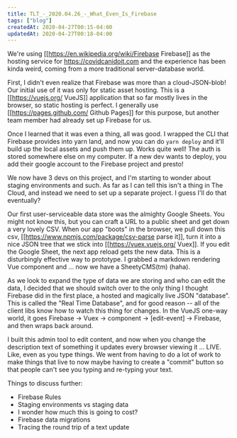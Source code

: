```yaml
---
title: TLT_-_2020.04.26_-_What_Even_Is_Firebase
tags: ["blog"]
createdAt: 2020-04-27T00:15-04:00
updatedAt: 2020-04-27T00:18-04:00
---
```


We're using [[https://en.wikipedia.org/wiki/Firebase Firebase]] as the hosting service for https://covidcanidoit.com and the experience has been kinda weird, coming from a more traditional server-database world.

First, I didn't even realize that Firebase was more than a cloud-JSON-blob! Our initial use of it was only for static asset hosting. This is a [[https://vuejs.org/ VueJS]] application that so far mostly lives in the browser, so static hosting is perfect. I generally use [[https://pages.github.com/ Github Pages]] for this purpose, but another team member had already set up Firebase for us.

Once I learned that it was even a thing, all was good. I wrapped the CLI that Firebase provides into yarn land, and now you can do `yarn deploy` and it'll build up the local assets and push them up. Works quite well! The auth is stored somewhere else on my computer. If a new dev wants to deploy, you add their google account to the Firebase project and presto!

We now have 3 devs on this project, and I'm starting to wonder about staging environments and such. As far as I can tell this isn't a thing in The Cloud, and instead we need to set up a separate project. I guess I'll do that eventually?

Our first user-serviceable data store was the almighty Google Sheets. You might not know this, but you can craft a URL to a public sheet and get down a very lovely CSV. When our app "boots" in the browser, we pull down this csv, [[https://www.npmjs.com/package/csv-parse parse it]], turn it into a nice JSON tree that we stick into [[https://vuex.vuejs.org/ Vuex]]. If you edit the Google Sheet, the next app reload gets the new data. This is a disturbingly effective way to prototype. I grabbed a markdown rendering Vue component and ... now we have a SheetyCMS(tm) (haha).

As we look to expand the type of data we are storing and who can edit the data, I decided that we should switch over to the only thing I thought Firebase did in the first place, a hosted and magically live JSON "database". This is called the "Real Time Database", and for good reason -- all of the client libs know how to watch this thing for changes. In the VueJS one-way world, it goes Firebase -> Vuex -> component -> [edit-event] -> Firebase, and then wraps back around.

I built this admin tool to edit content, and now when you change the description text of something it updates every browser viewing it ... LIVE. Like, even as you type things. We went from having to do a lot of work to make things that live to now maybe having to create a "commit" button so that people can't see you typing and re-typing your text.

Things to discuss further:
* Firebase Rules
* Staging environments vs staging data
* I wonder how much this is going to cost?
* Firebase data migrations
* Tracing the round trip of a text update

